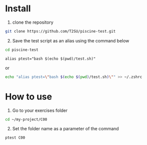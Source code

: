 # Install

1. clone the repository
```bash
git clone https://github.com/T2SU/piscine-test.git
```

2. Save the test script as an alias using the command below
```bash
cd piscine-test
```
```
alias ptest="bash $(echo $(pwd)/test.sh)"
```
or
```bash
echo "alias ptest=\"bash $(echo $(pwd)/test.sh)\"" >> ~/.zshrc
```

# How to use

1. Go to your exercises folder
```bash
cd ~/my-project/C00
```

2. Set the folder name as a parameter of the command
```bash
ptest C00
```
